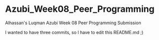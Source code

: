 # Azubi_Week08_Peer_Programming
Alhassan's Luqman Azubi Week 08 Peer Programming Submission

I wanted to have three commits, so I have to edit this README.md ;)
